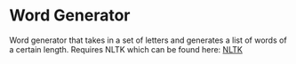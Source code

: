 # Word Generator
Word generator that takes in a set of letters and generates a list of words of a certain length. Requires NLTK which can be found here:
[NLTK](http://www.nltk.org/)
